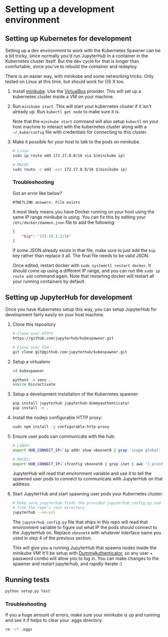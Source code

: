 # Setting up a development environment

## Setting up Kubernetes for development
Setting up a dev environment to work with the Kubernetes Spawner can be a bit
tricky, since normally you'd run JupyterHub in a container in the Kubernetes
cluster itself. But the dev cycle for that is longer than comfortable, since
you've to rebuild the container and redeploy.

There is an easier way, with minikube and some networking tricks. Only tested on
Linux at this time, but should work for OS X too.

1.  Install [minikube](http://kubernetes.io/docs/getting-started-guides/minikube/). Use the
    [VirtualBox](https://virtualbox.org) provider. This will set up a kubernetes cluster inside
    a VM on your machine.

2.  Run `minikube start`. This will start your kubernetes cluster if it isn't
    already up. Run `kubectl get node` to make sure it is.
    
    Note that the `minikube start` command will also setup `kubectl` on your
    host machine to interact with the kubernetes cluster along with a
    `~/.kube/config` file with credentials for connecting to this cluster. 

3.  Make it possible for your host to talk to the pods on minikube.

    ```bash
    # Linux
    sudo ip route add 172.17.0.0/16 via $(minikube ip)
    
    # MACOS
    sudo route -n add -net 172.17.0.0/16 $(minikube ip)
    ```

    ### Troubleshooting
    Got an error like below?

    ```
    RTNETLINK answers: File exists
    ```

    It most likely means you have Docker running on your host using the same
    IP range minikube is using. You can fix this by editing your
    `/etc/docker/daemon.json` file to add the following:

    ```json
    {
        "bip": "172.19.1.1/16"
    }
    ```

    If some JSON already exists in that file, make sure to just add the
    `bip` key rather than replace it all. The final file needs to be valid
    JSON.

    Once edited, restart docker with `sudo systemctl restart docker`. It
    should come up using a different IP range, and you can run the
    `sudo ip route add` command again. Note that restarting docker will
    restart all your running containers by default.

## Setting up JupyterHub for development

Once you have Kubernetes setup this way, you can setup JupyterHub for
development fairly easily on your host machine.

1. Clone this repository
   ```sh
   # Clone over HTTPS
   https://github.com/jupyterhub/kubespawner.git

   # Clone over SSH
   git clone git@github.com:jupyterhub/kubespawner.git
   ```

2. Setup a virtualenv
   ```sh
   cd kubespawner

   python3 -m venv .
   source bin/activate
   ```

3. Setup a development installation of the Kubernetes spawner:
   ```sh
   pip install jupyterhub jupyterhub-dummyauthenticator
   pip install -e .
   ```

4. Install the nodejs configurable HTTP proxy:
   ```sh
   sudo npm install -g configurable-http-proxy
   ```

5. Ensure user pods can communicate with the hub:
   ```sh
   # LINUX:
   export HUB_CONNECT_IP=`ip addr show vboxnet0 | grep 'scope global' | awk '{ print $2; }' | sed 's/\/.*$//'`

   # MACOS:
   export HUB_CONNECT_IP=`ifconfig vboxnet0 | grep inet | awk '{ print $2; }' | sed 's/\/.*$//'`
   ```

   JupyterHub will read that environment variable and use it to tell the spawned
   user pods to connect to communicate with JupyterHub on that address.

6. Start JupyterHub and start spawning user pods your Kubernetes cluster:
   ```sh
   # Make sure jupyterhub finds the provided jupyterhub_config.py and run this
   # from the repo's root directory.
   jupyterhub --no-ssl
   ```

   The `jupyterhub_config.py` file that ships in this repo will read that environment variable to figure out what IP the pods should connect to the JupyterHub on. Replace `vboxnet4` with whatever interface name you used in step 4 of the previous section.

   This will give you a running JupyterHub that spawns nodes inside the minikube VM! It'll be setup with [DummyAuthenticator](http://github.com/yuvipanda/jupyterhub-dummy-authenticator), so any user + password combo will allow you to log in. You can make changes to the spawner and restart jupyterhub, and rapidly iterate :)

## Running tests

```sh
python setup.py test
```

### Troubleshooting
If you a huge amount of errors, make sure your minikube is up and running and see it if helps to clear your .eggs
directory.

```sh
rm -rf .eggs
